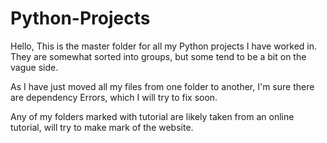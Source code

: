 # Python-Projects

Hello, This is the master folder for all my Python projects I have worked in. They are somewhat sorted into groups, but some tend to be a bit on the vague side.

As I have just moved all my files from one folder to another, I'm sure there are dependency Errors, which I will try to fix soon.

Any of my folders marked with tutorial are likely taken from an online tutorial, will try to make mark of the website.
